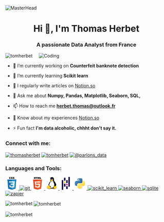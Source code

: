 ![MasterHead](https://storage.googleapis.com/gweb-cloudblog-publish/original_images/MLOps_Kloeckner_Hero_Banner_1920x946.gif)
<h1 align="center">Hi 👋, I'm Thomas Herbet</h1>
<h3 align="center">A passionate Data Analyst from France</h3>
<img align="right" alt="Coding" width="400" src="https://miro.medium.com/v2/resize:fit:640/format:webp/1*YCrp0Z8mAOe2IUV9XmlEDw.gif">

<p align="left"> <img src="https://komarev.com/ghpvc/?username=tomherbet&label=Profile%20views&color=0e75b6&style=flat" alt="tomherbet" /> </p>

- 🔭 I’m currently working on **Counterfeit banknote detection**

- 🌱 I’m currently learning **Scikit learn**

- 📝 I regularly write articles on [Notion.so](https://www.notion.so/thomasherbet/Bienvenue-8f2f6fba36294a0aaf5aea01b221e36d)

- 💬 Ask me about **Numpy, Pandas, Matplotlib, Seaborn, SQL,**

- 📫 How to reach me **herbet.thomas@outlook.fr**

- 📄 Know about my experiences [Notion.so](Notion.so)

- ⚡ Fun fact **I'm data alcoholic, chhht don't say it.**

<h3 align="left">Connect with me:</h3>
<p align="left">
<a href="https://linkedin.com/in/thomasherbet" target="blank"><img align="center" src="https://raw.githubusercontent.com/rahuldkjain/github-profile-readme-generator/master/src/images/icons/Social/linked-in-alt.svg" alt="thomasherbet" height="30" width="40" /></a>
<a href="https://kaggle.com/tomherbet" target="blank"><img align="center" src="https://raw.githubusercontent.com/rahuldkjain/github-profile-readme-generator/master/src/images/icons/Social/kaggle.svg" alt="tomherbet" height="30" width="40" /></a>
<a href="https://www.youtube.com/c/@parlons_data" target="blank"><img align="center" src="https://raw.githubusercontent.com/rahuldkjain/github-profile-readme-generator/master/src/images/icons/Social/youtube.svg" alt="@parlons_data" height="30" width="40" /></a>
</p>

<h3 align="left">Languages and Tools:</h3>
<p align="left"> <a href="https://www.w3schools.com/css/" target="_blank" rel="noreferrer"> <img src="https://raw.githubusercontent.com/devicons/devicon/master/icons/css3/css3-original-wordmark.svg" alt="css3" width="40" height="40"/> </a> <a href="https://git-scm.com/" target="_blank" rel="noreferrer"> <img src="https://www.vectorlogo.zone/logos/git-scm/git-scm-icon.svg" alt="git" width="40" height="40"/> </a> <a href="https://www.w3.org/html/" target="_blank" rel="noreferrer"> <img src="https://raw.githubusercontent.com/devicons/devicon/master/icons/html5/html5-original-wordmark.svg" alt="html5" width="40" height="40"/> </a> <a href="https://www.linux.org/" target="_blank" rel="noreferrer"> <img src="https://raw.githubusercontent.com/devicons/devicon/master/icons/linux/linux-original.svg" alt="linux" width="40" height="40"/> </a> <a href="https://pandas.pydata.org/" target="_blank" rel="noreferrer"> <img src="https://raw.githubusercontent.com/devicons/devicon/2ae2a900d2f041da66e950e4d48052658d850630/icons/pandas/pandas-original.svg" alt="pandas" width="40" height="40"/> </a> <a href="https://www.python.org" target="_blank" rel="noreferrer"> <img src="https://raw.githubusercontent.com/devicons/devicon/master/icons/python/python-original.svg" alt="python" width="40" height="40"/> </a> <a href="https://scikit-learn.org/" target="_blank" rel="noreferrer"> <img src="https://upload.wikimedia.org/wikipedia/commons/0/05/Scikit_learn_logo_small.svg" alt="scikit_learn" width="40" height="40"/> </a> <a href="https://seaborn.pydata.org/" target="_blank" rel="noreferrer"> <img src="https://seaborn.pydata.org/_images/logo-mark-lightbg.svg" alt="seaborn" width="40" height="40"/> </a> <a href="https://www.sqlite.org/" target="_blank" rel="noreferrer"> <img src="https://www.vectorlogo.zone/logos/sqlite/sqlite-icon.svg" alt="sqlite" width="40" height="40"/> </a> <a href="https://zapier.com" target="_blank" rel="noreferrer"> <img src="https://www.vectorlogo.zone/logos/zapier/zapier-icon.svg" alt="zapier" width="40" height="40"/> </a> </p>

<p><img align="left" src="https://github-readme-stats.vercel.app/api/top-langs?username=tomherbet&show_icons=true&locale=en&layout=compact" alt="tomherbet" /></p>

<p>&nbsp;<img align="center" src="https://github-readme-stats.vercel.app/api?username=tomherbet&show_icons=true&locale=en" alt="tomherbet" /></p>

<p><img align="center" src="https://github-readme-streak-stats.herokuapp.com/?user=tomherbet&" alt="tomherbet" /></p>
